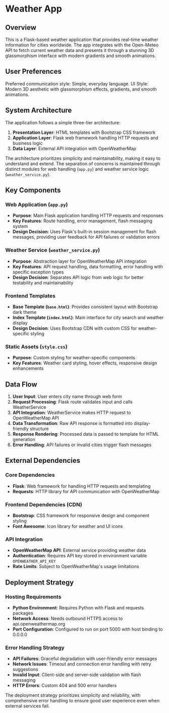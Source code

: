 # Weather App

## Overview

This is a Flask-based weather application that provides real-time weather information for cities worldwide. The app integrates with the Open-Meteo API to fetch current weather data and presents it through a stunning 3D glassmorphism interface with modern gradients and smooth animations.

## User Preferences

Preferred communication style: Simple, everyday language.
UI Style: Modern 3D aesthetic with glassmorphism effects, gradients, and smooth animations.

## System Architecture

The application follows a simple three-tier architecture:

1. **Presentation Layer**: HTML templates with Bootstrap CSS framework
2. **Application Layer**: Flask web framework handling HTTP requests and business logic
3. **Data Layer**: External API integration with OpenWeatherMap

The architecture prioritizes simplicity and maintainability, making it easy to understand and extend. The separation of concerns is maintained through distinct modules for web handling (`app.py`) and weather service logic (`weather_service.py`).

## Key Components

### Web Application (`app.py`)
- **Purpose**: Main Flask application handling HTTP requests and responses
- **Key Features**: Route handling, error management, flash messaging system
- **Design Decision**: Uses Flask's built-in session management for flash messages, providing user feedback for API failures or validation errors

### Weather Service (`weather_service.py`)
- **Purpose**: Abstraction layer for OpenWeatherMap API integration
- **Key Features**: API request handling, data formatting, error handling with specific exception types
- **Design Decision**: Separates API logic from web logic for better testability and maintainability

### Frontend Templates
- **Base Template (`base.html`)**: Provides consistent layout with Bootstrap dark theme
- **Index Template (`index.html`)**: Main interface for city search and weather display
- **Design Decision**: Uses Bootstrap CDN with custom CSS for weather-specific styling

### Static Assets (`style.css`)
- **Purpose**: Custom styling for weather-specific components
- **Key Features**: Weather card styling, hover effects, responsive design enhancements

## Data Flow

1. **User Input**: User enters city name through web form
2. **Request Processing**: Flask route validates input and calls WeatherService
3. **API Integration**: WeatherService makes HTTP request to OpenWeatherMap API
4. **Data Transformation**: Raw API response is formatted into display-friendly structure
5. **Response Rendering**: Processed data is passed to template for HTML generation
6. **Error Handling**: API failures or invalid cities trigger flash messages

## External Dependencies

### Core Dependencies
- **Flask**: Web framework for handling HTTP requests and templating
- **Requests**: HTTP library for API communication with OpenWeatherMap

### Frontend Dependencies (CDN)
- **Bootstrap**: CSS framework for responsive design and component styling
- **Font Awesome**: Icon library for weather and UI icons

### API Integration
- **OpenWeatherMap API**: External service providing weather data
- **Authentication**: Requires API key stored in environment variable `OPENWEATHER_API_KEY`
- **Rate Limits**: Subject to OpenWeatherMap's usage limitations

## Deployment Strategy

### Hosting Requirements
- **Python Environment**: Requires Python with Flask and requests packages
- **Network Access**: Needs outbound HTTPS access to api.openweathermap.org
- **Port Configuration**: Configured to run on port 5000 with host binding to 0.0.0.0

### Error Handling Strategy
- **API Failures**: Graceful degradation with user-friendly error messages
- **Network Issues**: Timeout and connection error handling with retry suggestions
- **Invalid Input**: Client-side and server-side validation with flash messaging
- **HTTP Errors**: Custom 404 and 500 error handlers

The deployment strategy prioritizes simplicity and reliability, with comprehensive error handling to ensure good user experience even when external services fail.

